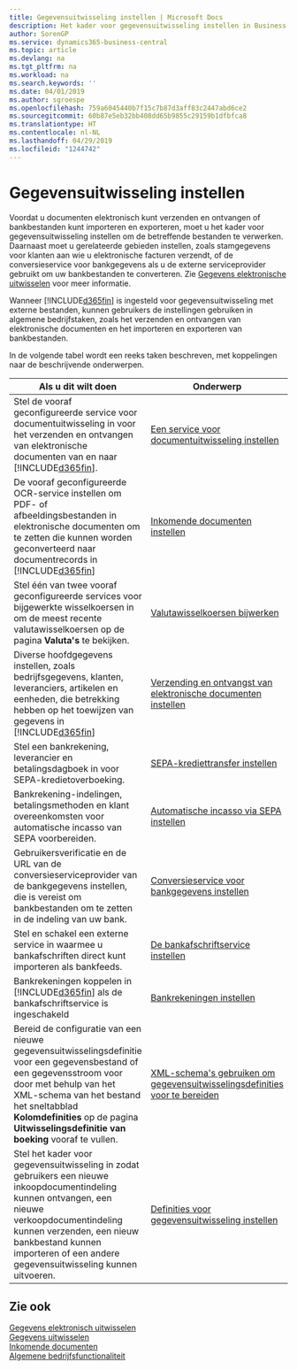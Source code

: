 ```yaml
---
title: Gegevensuitwisseling instellen | Microsoft Docs
description: Het kader voor gegevensuitwisseling instellen in Business Central.
author: SorenGP
ms.service: dynamics365-business-central
ms.topic: article
ms.devlang: na
ms.tgt_pltfrm: na
ms.workload: na
ms.search.keywords: ''
ms.date: 04/01/2019
ms.author: sgroespe
ms.openlocfilehash: 759a6045440b7f15c7b87d3aff83c2447abd6ce2
ms.sourcegitcommit: 60b87e5eb32bb408dd65b9855c29159b1dfbfca8
ms.translationtype: HT
ms.contentlocale: nl-NL
ms.lasthandoff: 04/29/2019
ms.locfileid: "1244742"
---
```

# <a name="setting-up-data-exchange"></a>Gegevensuitwisseling instellen
Voordat u documenten elektronisch kunt verzenden en ontvangen of bankbestanden kunt importeren en exporteren, moet u het kader voor gegevensuitwisseling instellen om de betreffende bestanden te verwerken. Daarnaast moet u gerelateerde gebieden instellen, zoals stamgegevens voor klanten aan wie u elektronische facturen verzendt, of de conversieservice voor bankgegevens als u de externe serviceprovider gebruikt om uw bankbestanden te converteren. Zie [Gegevens elektronische uitwisselen](across-data-exchange.md) voor meer informatie.  

 Wanneer [!INCLUDE[d365fin](includes/d365fin_md.md)] is ingesteld voor gegevensuitwisseling met externe bestanden, kunnen gebruikers de instellingen gebruiken in algemene bedrijfstaken, zoals het verzenden en ontvangen van elektronische documenten en het importeren en exporteren van bankbestanden.  

 In de volgende tabel wordt een reeks taken beschreven, met koppelingen naar de beschrijvende onderwerpen.  

|**Als u dit wilt doen**|**Onderwerp**|  
|------------|-------------|  
|Stel de vooraf geconfigureerde service voor documentuitwisseling in voor het verzenden en ontvangen van elektronische documenten van en naar [!INCLUDE[d365fin](includes/d365fin_md.md)].|[Een service voor documentuitwisseling instellen](across-how-to-set-up-a-document-exchange-service.md)|  
|De vooraf geconfigureerde OCR-service instellen om PDF- of afbeeldingsbestanden in elektronische documenten om te zetten die kunnen worden geconverteerd naar documentrecords in [!INCLUDE[d365fin](includes/d365fin_md.md)]|[Inkomende documenten instellen](across-how-setup-income-documents.md)|  
|Stel één van twee vooraf geconfigureerde services voor bijgewerkte wisselkoersen in om de meest recente valutawisselkoersen op de pagina **Valuta's** te bekijken.|[Valutawisselkoersen bijwerken](finance-how-update-currencies.md)|  
|Diverse hoofdgegevens instellen, zoals bedrijfsgegevens, klanten, leveranciers, artikelen en eenheden, die betrekking hebben op het toewijzen van gegevens in [!INCLUDE[d365fin](includes/d365fin_md.md)]|[Verzending en ontvangst van elektronische documenten instellen](across-how-to-set-up-electronic-document-sending-and-receiving.md)|  
|Stel een bankrekening, leverancier en betalingsdagboek in voor SEPA-kredietoverboeking.|[SEPA-krediettransfer instellen](finance-how-to-set-up-sepa-credit-transfer.md)|  
|Bankrekening-indelingen, betalingsmethoden en klant overeenkomsten voor automatische incasso van SEPA voorbereiden.|[Automatische incasso via SEPA instellen](finance-how-to-set-up-sepa-direct-debit.md)|  
|Gebruikersverificatie en de URL van de conversieserviceprovider van de bankgegevens instellen, die is vereist om bankbestanden om te zetten in de indeling van uw bank.|[Conversieservice voor bankgegevens instellen](bank-how-setup-bank-data-conversion-service.md)|  
|Stel en schakel een externe service in waarmee u bankafschriften direct kunt importeren als bankfeeds.|[De bankafschriftservice instellen](bank-how-setup-bank-statement-service.md)|  
|Bankrekeningen koppelen in [!INCLUDE[d365fin](includes/d365fin_md.md)] als de bankafschriftservice is ingeschakeld|[Bankrekeningen instellen](bank-how-setup-bank-accounts.md)|  
|Bereid de configuratie van een nieuwe gegevensuitwisselingsdefinitie voor een gegevensbestand of een gegevensstroom voor door met behulp van het XML-schema van het bestand het sneltabblad **Kolomdefinities** op de pagina **Uitwisselingsdefinitie van boeking** vooraf te vullen.|[XML-schema's gebruiken om gegevensuitwisselingsdefinities voor te bereiden](across-how-to-use-xml-schemas-to-prepare-data-exchange-definitions.md)|  
|Stel het kader voor gegevensuitwisseling in zodat gebruikers een nieuwe inkoopdocumentindeling kunnen ontvangen, een nieuwe verkoopdocumentindeling kunnen verzenden, een nieuw bankbestand kunnen importeren of een andere gegevensuitwisseling kunnen uitvoeren.|[Definities voor gegevensuitwisseling instellen](across-how-to-set-up-data-exchange-definitions.md)|  

## <a name="see-also"></a>Zie ook  
[Gegevens elektronisch uitwisselen](across-data-exchange.md)  
[Gegevens uitwisselen](across-exchange-data.md)   
[Inkomende documenten](across-income-documents.md)  
[Algemene bedrijfsfunctionaliteit](ui-across-business-areas.md)  
